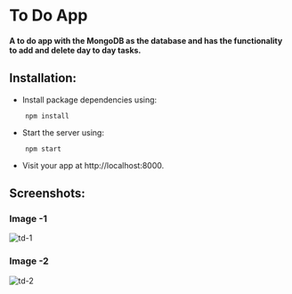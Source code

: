 # To Do App
#### A to do app with the MongoDB as the database and has the functionality to add and delete day to day tasks.

## Installation:

- Install package dependencies using:

```
    npm install
```

- Start the server using:

```
    npm start
```

- Visit your app at http://localhost:8000.

## Screenshots:

### Image -1
![td-1](https://user-images.githubusercontent.com/111877615/226158313-4cda8255-23d4-44b5-8d4e-ab97eb1abe2e.png)

### Image -2
![td-2](https://user-images.githubusercontent.com/111877615/226158315-fed99606-4e00-48cd-b910-cd48c14663f2.png)
